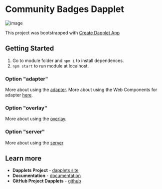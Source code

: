 # Community Badges Dapplet

![image](https://github.com/dapplets/community-badges/blob/main/docs/readme-banner.png)

This project was bootstrapped with [Create Dapplet App](https://github.com/dapplets/create-dapplet-app)

## Getting Started

1.  Go to module folder and `npm i` to install dependences.
2.  `npm start` to run module at localhost.

### Option "adapter"

More about using the [adapter](https://docs.dapplets.org/docs/new-site-adapter).
More about using the Web Components for adapter [here](https://docs.dapplets.org/docs/web-components).

### Option "overlay"

More about using the [overlay](https://docs.dapplets.org/docs/overlay-login).

### Option "server"

More about using the [server](https://docs.dapplets.org/docs/server-connection)

## Learn more

- **Dapplets Project** - [dapplets site](https://dapplets.org/)
- **Documentation** - [documentation](https://docs.dapplets.org/docs/)
- **GitHub Project Dapplets** - [github](https://github.com/dapplets)
